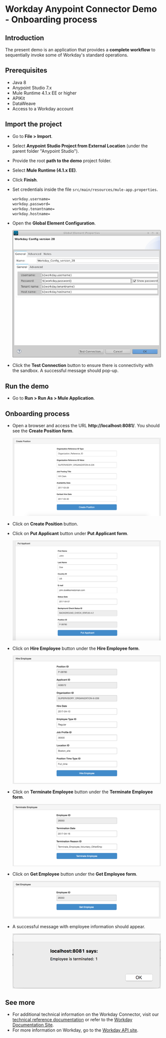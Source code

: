 Workday Anypoint Connector Demo - Onboarding process
=================================================================

## Introduction

The present demo is an application that provides a **complete workflow** to sequentially invoke some of Workday's standard operations.

## Prerequisites

* Java 8
* Anypoint Studio 7.x
* Mule Runtime 4.1.x EE or higher
* APIKit
* DataWeave
* Access to a Workday account

## Import the project

* Go to **File > Import**.
* Select **Anypoint Studio Project from External Location** (under the parent folder "Anypoint Studio").
* Provide the root **path to the demo** project folder.
* Select **Mule Runtime (4.1.x EE)**.
* Click **Finish**.
* Set credentials inside the file `src/main/resources/mule-app.properties`.

   ```
   workday.username=
   workday.password=
   workday.tenantname=
   workday.hostname=
   ```

* Open the **Global Element Configuration**.

   ![Global Element](images/workday-config.png)

* Click the **Test Connection** button to ensure there is connectivity with the sandbox. A successful message should pop-up.

## Run the demo

* Go to **Run > Run As > Mule Application**. 

## Onboarding process

* Open a browser and access the URL **http://localhost:8081/**. You should see the **Create Position form**.

   ![Demo Create Position](images/CreatePosition.png)

* Click on **Create Position** button.
* Click on **Put Applicant** button under **Put Applicant form**.

   ![Demo Put Applicant](images/PutApplicant.png)

* Click on **Hire Employee** button under the **Hire Employee form**.

   ![Demo Hire Employee](images/HireEmployee.png)

* Click on **Terminate Employee** button under the **Terminate Employee form**.

   ![Demo Terminate Employee](images/TerminateEmployee.png)
    
* Click on **Get Employee** button under the **Get Employee form**.

   ![Demo Get Employee](images/GetEmployee.png)
    
* A successful message with employee information should appear.

   ![Demo Success](images/success.png)

## See more
* For additional technical information on the Workday Connector, visit our [technical reference documentation](https://docs.mulesoft.com/connectors/workday/workday-reference) or refer to the [Workday Documentation Site](https://docs.mulesoft.com/connectors/workday/workday-connector).
* For more information on Workday, go to the [Workday API site](https://community.workday.com/api).
